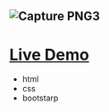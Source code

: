 ![Capture PNG3](https://user-images.githubusercontent.com/110729543/227564718-3e498b56-b3f2-43e8-bbad-b67b92374315.PNG)
--- 

# [Live Demo]( https://gihadnagy.github.io/Fast-Food-Portfolio/)
- html
- css
- bootstarp
